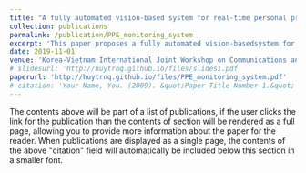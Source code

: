 ```yaml
---
title: "A fully automated vision-based system for real-time personal protective detection and monitoring"
collection: publications
permalink: /publication/PPE_monitoring_system
excerpt: 'This paper proposes a fully automated vision-basedsystem for real-time personal protective detection and monitoring'
date: 2019-11-01
venue: 'Korea-Vietnam International Joint Workshop on Communications and Information, Sciences Conference'
# slidesurl: 'http://huytrnq.github.io/files/slides1.pdf'
paperurl: 'http://huytrnq.github.io/files/PPE_monitoring_system.pdf'
# citation: 'Your Name, You. (2009). &quot;Paper Title Number 1.&quot; <i>Journal 1</i>. 1(1).'
---
```


The contents above will be part of a list of publications, if the user clicks the link for the publication than the contents of section will be rendered as a full page, allowing you to provide more information about the paper for the reader. When publications are displayed as a single page, the contents of the above "citation" field will automatically be included below this section in a smaller font.